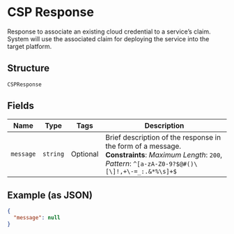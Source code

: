 
# CSP Response

Response to associate an existing cloud credential to a service’s claim. System will use the associated claim for deploying the service into the target platform.

## Structure

`CSPResponse`

## Fields

| Name | Type | Tags | Description |
|  --- | --- | --- | --- |
| `message` | `string` | Optional | Brief description of the response in the form of a message.<br>**Constraints**: *Maximum Length*: `200`, *Pattern*: `^[a-zA-Z0-9?$@#()\[\]!,+\-=_:.&*%\s]+$` |

## Example (as JSON)

```json
{
  "message": null
}
```

